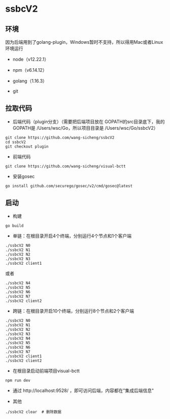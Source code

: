 # ssbcV2

## 环境
因为后端用到了golang-plugin，Windows暂时不支持，所以得用Mac或者Linux环境运行

* node（v12.22.1）

* npm（v6.14.12）

* golang（1.16.3）

* git

## 拉取代码

* 后端代码（plugin分支）（需要把后端项目放在 GOPATH的src目录底下，我的GOPATH是 /Users/wsc/Go，所以项目目录是 /Users/wsc/Go/ssbcV2）

```
git clone https://github.com/wang-sicheng/ssbcV2
cd ssbcV2
git checkout plugin
```

* 前端代码
```
git clone https://github.com/wang-sicheng/visual-bctt
```

* 安装gosec

```go install github.com/securego/gosec/v2/cmd/gosec@latest```



## 启动
* 构建

``` go build ```

* 单链：在根目录开启4个终端，分别运行4个节点和1个客户端
```
./ssbcV2 N0
./ssbcV2 N1
./ssbcV2 N2
./ssbcV2 N3
./ssbcV2 client1
```
或者
```
./ssbcV2 N4
./ssbcV2 N5
./ssbcV2 N6
./ssbcV2 N7
./ssbcV2 client2
```
  
* 跨链：在根目录开启10个终端，分别运行8个节点和2个客户端
```
./ssbcV2 N0
./ssbcV2 N1
./ssbcV2 N2
./ssbcV2 N3
./ssbcV2 N4
./ssbcV2 N5
./ssbcV2 N6
./ssbcV2 N7
./ssbcV2 client1
./ssbcV2 client2
```

* 在根目录启动前端项目visual-bctt
```
npm run dev
```

* 通过 http://localhost:9528/ ，即可访问后端，内容都在"集成后端信息"


* 其他
```
./ssbcV2 clear  # 删除数据
```
